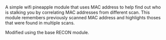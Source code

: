 A simple wifi pineapple module that uses MAC address to help find out who is stalking you by correlating MAC addresses from different scan. 
This module remembers previously scanned MAC address and highlights thoses that were found in multiple scans. 

Modified using the base RECON module. 
